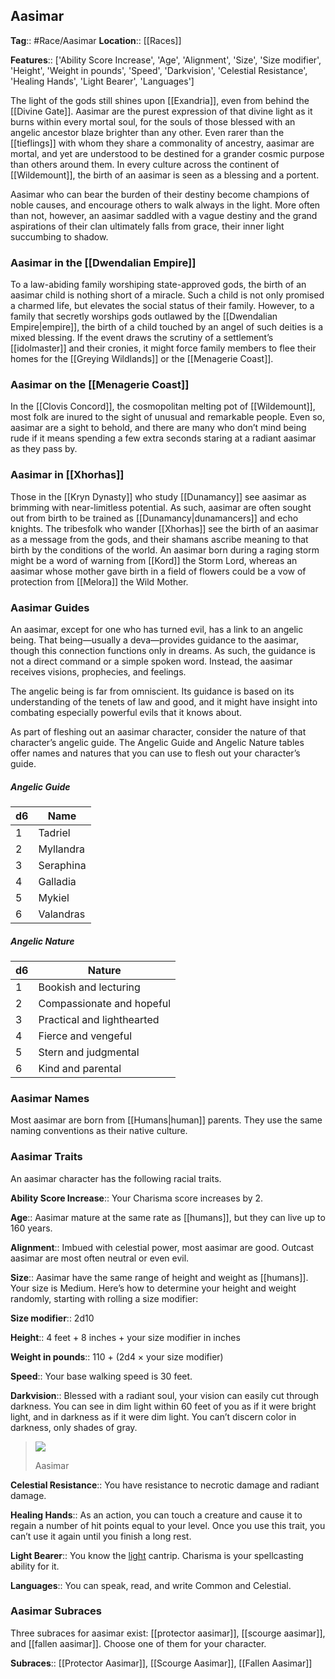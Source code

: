 ## Aasimar
**Tag**:: #Race/Aasimar
**Location**:: [[Races]]

**Features**:: ['Ability Score Increase', 'Age', 'Alignment', 'Size', 'Size modifier', 'Height', 'Weight in pounds', 'Speed', 'Darkvision', 'Celestial Resistance', 'Healing Hands', 'Light Bearer', 'Languages']

The light of the gods still shines upon [[Exandria]], even from behind the [[Divine Gate]]. Aasimar are the purest expression of that divine light as it burns within every mortal soul, for the souls of those blessed with an angelic ancestor blaze brighter than any other. Even rarer than the [[tieflings]] with whom they share a commonality of ancestry, aasimar are mortal, and yet are understood to be destined for a grander cosmic purpose than others around them. In every culture across the continent of [[Wildemount]], the birth of an aasimar is seen as a blessing and a portent.

Aasimar who can bear the burden of their destiny become champions of noble causes, and encourage others to walk always in the light. More often than not, however, an aasimar saddled with a vague destiny and the grand aspirations of their clan ultimately falls from grace, their inner light succumbing to shadow.

### Aasimar in the [[Dwendalian Empire]]

To a law-abiding family worshiping state-approved gods, the birth of an aasimar child is nothing short of a miracle. Such a child is not only promised a charmed life, but elevates the social status of their family. However, to a family that secretly worships gods outlawed by the [[Dwendalian Empire|empire]], the birth of a child touched by an angel of such deities is a mixed blessing. If the event draws the scrutiny of a settlement’s [[idolmaster]] and their cronies, it might force family members to flee their homes for the [[Greying Wildlands]] or the [[Menagerie Coast]].

### Aasimar on the [[Menagerie Coast]]

In the [[Clovis Concord]], the cosmopolitan melting pot of [[Wildemount]], most folk are inured to the sight of unusual and remarkable people. Even so, aasimar are a sight to behold, and there are many who don’t mind being rude if it means spending a few extra seconds staring at a radiant aasimar as they pass by.

### Aasimar in [[Xhorhas]]

Those in the [[Kryn Dynasty]] who study [[Dunamancy]] see aasimar as brimming with near-limitless potential. As such, aasimar are often sought out from birth to be trained as [[Dunamancy|dunamancers]] and echo knights. The tribesfolk who wander [[Xhorhas]] see the birth of an aasimar as a message from the gods, and their shamans ascribe meaning to that birth by the conditions of the world. An aasimar born during a raging storm might be a word of warning from [[Kord]] the Storm Lord, whereas an aasimar whose mother gave birth in a field of flowers could be a vow of protection from [[Melora]] the Wild Mother.

### Aasimar Guides

An aasimar, except for one who has turned evil, has a link to an angelic being. That being—usually a deva—provides guidance to the aasimar, though this connection functions only in dreams. As such, the guidance is not a direct command or a simple spoken word. Instead, the aasimar receives visions, prophecies, and feelings.

The angelic being is far from omniscient. Its guidance is based on its understanding of the tenets of law and good, and it might have insight into combating especially powerful evils that it knows about.

As part of fleshing out an aasimar character, consider the nature of that character’s angelic guide. The Angelic Guide and Angelic Nature tables offer names and natures that you can use to flesh out your character’s guide.

##### Angelic Guide

| d6  | Name      |
| --- | --------- |
| 1   | Tadriel   |
| 2   | Myllandra |
| 3   | Seraphina |
| 4   | Galladia  |
| 5   | Mykiel    |
| 6   | Valandras |
##### Angelic Nature

| d6  | Nature                     |
| --- | -------------------------- |
| 1   | Bookish and lecturing      |
| 2   | Compassionate and hopeful  |
| 3   | Practical and lighthearted |
| 4   | Fierce and vengeful        |
| 5   | Stern and judgmental       |
| 6   | Kind and parental          |

### Aasimar Names

Most aasimar are born from [[Humans|human]] parents. They use the same naming conventions as their native culture.

### Aasimar Traits

An aasimar character has the following racial traits.

**Ability Score Increase**:: Your Charisma score increases by 2.

**Age**:: Aasimar mature at the same rate as [[humans]], but they can live up to 160 years.

**Alignment**:: Imbued with celestial power, most aasimar are good. Outcast aasimar are most often neutral or even evil.

**Size**:: Aasimar have the same range of height and weight as [[humans]]. Your size is Medium. Here’s how to determine your height and weight randomly, starting with rolling a size modifier:

**Size modifier**:: 2d10

**Height**:: 4 feet + 8 inches + your size modifier in inches

**Weight in pounds**:: 110 + (2d4 × your size modifier)

**Speed**:: Your base walking speed is 30 feet.

**Darkvision**:: Blessed with a radiant soul, your vision can easily cut through darkness. You can see in dim light within 60 feet of you as if it were bright light, and in darkness as if it were dim light. You can’t discern color in darkness, only shades of gray.

> [![](https://media.dndbeyond.com/compendium-images/egtw/yDOyqyOocErRgYJK/04-07.png)](https://media.dndbeyond.com/compendium-images/egtw/yDOyqyOocErRgYJK/04-07.png)
> 
> Aasimar

**Celestial Resistance**:: You have resistance to necrotic damage and radiant damage.

**Healing Hands**:: As an action, you can touch a creature and cause it to regain a number of hit points equal to your level. Once you use this trait, you can’t use it again until you finish a long rest.

**Light Bearer**:: You know the [light](https://www.dndbeyond.com/spells/light) cantrip. Charisma is your spellcasting ability for it.

**Languages**:: You can speak, read, and write Common and Celestial.

### Aasimar Subraces

Three subraces for aasimar exist: [[protector aasimar]], [[scourge aasimar]], and [[fallen aasimar]]. Choose one of them for your character.

**Subraces**:: [[Protector Aasimar]], [[Scourge Aasimar]], [[Fallen Aasimar]]